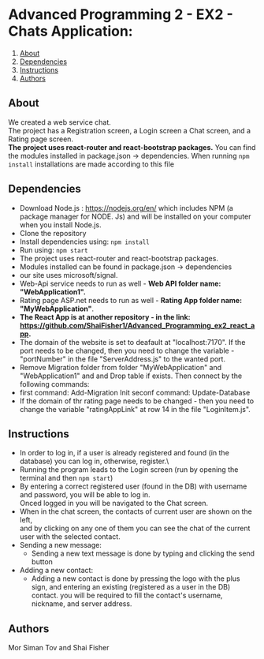 # Advanced Programming 2 - EX2 - Chats Application: 


1. [About](#About)
2. [Dependencies](#Dependencies)
3. [Instructions](#Instructions)
4. [Authors](#Authors)

## About
We created a web service chat.\
The project has a Registration screen, a Login screen a Chat screen, and a Rating page screen.\
**The project uses react-router and react-bootstrap packages.**
You can find the modules installed in package.json -> dependencies. When running ```npm install``` installations are made according to this file


## Dependencies
* Download Node.js : https://nodejs.org/en/ which includes NPM (a package manager for NODE. Js) and will be installed on your computer when you install Node.js. 
* Clone the repository
* Install dependencies using:
  ```npm install```
* Run using:
  ```npm start```  
* The project uses react-router and react-bootstrap packages.
* Modules installed can be found in package.json -> dependencies
* our site uses microsoft/signal.
* Web-Api service needs to run as well - **Web API folder name: "WebApplication1".**
* Rating page ASP.net needs to run as well - **Rating App folder name: "MyWebApplication"**.
* **The React App is at another repository - in the link: https://github.com/ShaiFisher1/Advanced_Programming_ex2_react_app.**
* The domain of the website is set to deafault at "localhost:7170". If the port needs to be changed, then you need to change the variable - "portNumber" in the file "ServerAddress.js" to the wanted port.
* Remove Migration folder from folder "MyWebApplication" and "WebApplication1" and and Drop table if exists. Then connect by the following commands:
* first command: Add-Migration Init seconf command: Update-Database
* If the domain of thr rating page needs to be changed - then you need to change the variable "ratingAppLink" at row 14 in the file "LoginItem.js".


## Instructions
* In order to log in, if a user is already registered and found (in the database) you can log in, otherwise, register.\
* Running the program leads to the Login screen (run by opening the terminal and then ```npm start```)
* By entering a correct registered user (found in the DB) with username and password, you will be able to log in.\
  Onced logged in you will be navigated to the Chat screen.
* When in the chat screen, the contacts of current user are shown on the left,\
  and by clicking on any one of them you can see the chat of the current user with the selected contact.
* Sending a new message:
  * Sending a new text message is done by typing and clicking the send button
* Adding a new contact:
  * Adding a new contact is done by pressing the logo with the plus sign, and entering an existing (registered as a user in the DB) contact. you will be required to fill the contact's username, nickname, and server address. 

## Authors
Mor Siman Tov and Shai Fisher
